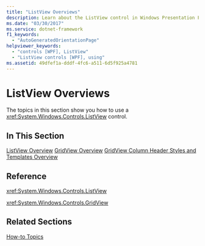 ```yaml
---
title: "ListView Overviews"
description: Learn about the ListView control in Windows Presentation Foundation (WPF), which allows users to displays data items in different layouts or views.
ms.date: "03/30/2017"
ms.service: dotnet-framework
f1_keywords:
  - "AutoGeneratedOrientationPage"
helpviewer_keywords:
  - "controls [WPF], ListView"
  - "ListView controls [WPF], using"
ms.assetid: 49dfef1a-dddf-4fc6-a511-6d5f925a4781
---
```

# ListView Overviews

The topics in this section show you how to use a <xref:System.Windows.Controls.ListView> control.

## In This Section

[ListView Overview](listview-overview.md)
[GridView Overview](gridview-overview.md)
[GridView Column Header Styles and Templates Overview](gridview-column-header-styles-and-templates-overview.md)

## Reference

<xref:System.Windows.Controls.ListView>

<xref:System.Windows.Controls.GridView>

## Related Sections

[How-to Topics](listview-how-to-topics.md)
